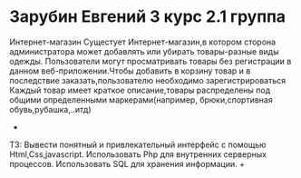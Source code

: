 # Зарубин Евгений 3 курс 2.1 группа 
Интернет-магазин
Сущестует Интернет-магазин,в котором
сторона администратора может добавлять или убирать товары-разные виды одежды.
Пользователи могут просматривать товары без регистрации в данном веб-приложении.Чтобы добавить в корзину товар и в последствие заказать,пользователю необходимо зарегистрироваться 
Каждый товар имеет краткое описание,товары распределены под общими определенными маркерами(например, брюки,спортивная обувь,рубашка,..итд)

+
ТЗ:
Вывести понятный и привлекательный интерфейс с помощью Html,Css,javascript.
Использовать Php для внутренних серверных процессов.
Использовать SQL для хранения информации.
+
